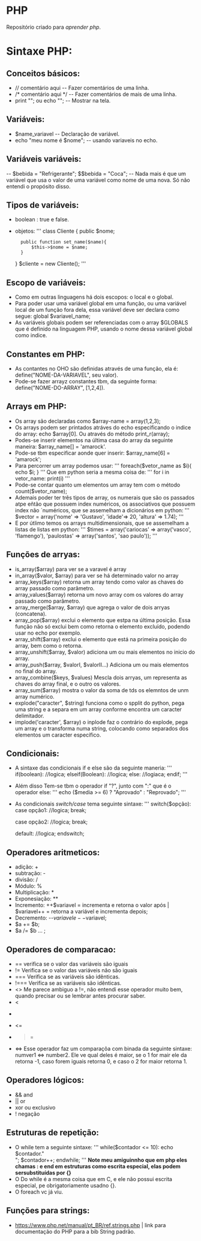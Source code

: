 # PHP

Repositório criado para *aprender php*.

# Sintaxe PHP:

## Conceitos básicos:
* // comentário aqui -- Fazer comentários de uma linha.
* /* comentário aqui */ -- Fazer comentários de mais de uma linha.
* print ""; ou echo ""; -- Mostrar na tela.  


## Variáveis:
* $name_variavel -- Declaração de variável.
* echo "meu nome é $nome"; -- usando variaveis no echo.

## Variáveis variáveis:
-- $bebida = "Refrigerante";
   $$bebida = "Coca"; --
Nada mais é que um variável que usa o valor de uma variável como nome de uma nova. Só não entendi o propósito disso.

## Tipos de variáveis:
* boolean : true e false.
* objetos:
	'''
	class Cliente {
		public $nome;

		public function set_name($name){
			$this->$nome = $name;
		}
    }
    $cliente = new Cliente();
    '''

## Escopo de variáveis:
* Como em outras linguagens há dois escopos: o local e o global.
* Para poder usar uma variável global em uma função, ou uma variável local de um função fora dela, essa variável deve ser declara como segue: global $variavel_name;
* As variáveis globais podem ser referenciadas com o array $GLOBALS que é definido na linguagem PHP, usando o nome dessa variável global como indice.

## Constantes em PHP:
* As contantes no OHO são definidas através de uma função, ela é: define("NOME-DA-VARIAVEL", seu valor).
* Pode-se fazer arrayz constantes tbm, da seguinte forma: define("NOME-DO-ARRAY", [1,2,4]).

## Arrays em PHP:
* Os array são declaradas como $array-name = array(1,2,3);
* Os arrays podem ser printados atráves do echo especificando o indice do array: echo $array[0]. Ou através do método print_r(array);
* Podes-se inserir elementos na última casa do array da seguinte maneira: $array_name[] = 'amarock'.
* Pode-se tbm especificar aonde quer inserir: $array_name[6] = 'amarock';
* Para percorrer um array podemos usar:
	'''
	foreach($vetor_name as $i){
		echo $i;
	}
	'''
  Que em python seria a mesma coisa de:
  '''
  for i in vetor_name:
  	print(i)
  '''
* Pode-se contar quanto um elementos um array tem com o método count($vetor_name);
* Ademais poder ter três tipos de array, os numerais que são os passados atpe eñtão que possuem index numéricos, os associativos que possuem index não ´numéricos, que se assemelham a dicionários em python:
  '''
  $vector = array('nome' => 'Gustavo', 'idade'=> 20, 'altura' => 1.74);
  '''
* E por útlimo temos os arrays multidimensionais, que se assemelham a listas de listas em python:
  '''
  $times = array('cariocas' => array('vasco', 'flamengo'),
  				 'paulostas' => array('santos', 'sao paulo'));
  '''

## Funções de arryas:
* is_array($array) para ver se a varavel é array
* in_array($valor, $array) para ver se há determinado valor no array
* array_keys($array) retorna um array tendo como valor as chaves do array passado como parâmetro.
* array_values($array) retorna um novo array com os valores do array passado como parâmetro.
* array_merge($array, $array) que agrega o valor de dois arryas (concatena).
* array_pop($array) exclui o elemento que estpa na última posição. Essa função não só exclui bem como retorna o elemento excluído, podendo usar no echo por exemplo.
* array_shift($array) exclui o elemento que está na primeira posição do array, bem como o retorna.
* array_unshift($array, $valor) adiciona um ou mais elementos no inicio do array. 
* array_push($array, $valorI, $valorII...) Adiciona um ou mais elementos no final do array.
* array_combine($keys, $values) Mescla dois arryas, um representa as chaves do array final, e o outro os valores.
* array_sum($array) mostra o valor da soma de tds os elemntos de unm array numérico.
* explode("caracter", $string) funciona como o spplit do python, pega uma string e a separa em um array conforme encontra um caracter delimitador.
* implode('caracter', $array) o inplode faz o contrário do explode, pega um array e o transforma numa string, colocando como separados dos elementos um caracter específico.

## Condicionais:
* A sintaxe das condicionais if e else são da seguinte maneria:
  '''
  if(boolean):
  	//logica;
  elseif(Boolean):
  	//logica;
  else:
    //logiaca;
  endif;
  '''
* Além disso Tem-se tbm o operador if "?", junto com ":" que é o operador else:
  '''
  echo ($media >= 6) ? "Aprovado" : "Reprovado";
  '''
* As condicionais *switch/case* tema  seguinte sintaxe:
  '''
  switch($opção):
    case opção1:
    	//logica;
    	break;

    case opção2:
    	//logica;
    	break;

    default:
    	//logica;
  endswitch;

## Operadores aritmeticos:
* adição: +
* subtração: -
* divisão: /
* Módulo: %
* Multiplicação: *
* Exponesiação: **
* Incremento: ++$variavel = incrementa e retorna o valor após | $variavel++ = retorna a variável e incrementa depois;
* Decremento: --$variavel e --$variavel;
* $a += $b;
* $a /= $b ... ;

## Operadores de comparacao:
* == verifica se o valor das variáveis são iguais
* != Verifica se o valor das variáveis não são iguais
* === Verifica se as variáveis são idênticas.
* !=== Verifica se as variáveis são idênticas.
* <> Me parece ambiguo a !=, não entendi esse operador muito bem, quando precisar ou se lembrar antes procurar saber.
* <
* >
* <=
* >=
* <=> Esse operador faz um comparaçõa com binada da seguinte sintaxe: numver1 <=> number2. Ele ve qual deles é maior, se o 1 for mair ele da retorna -1, caso forem iguais retorna 0, e caso o 2 for maior retorna 1.

## Operadores lógicos:
*  && and
* || or
* xor ou exclusivo
* ! negação

## Estruturas de repetição:
* O while tem a seguinte sintaxe:
  '''
  while($contador <= 10):
  	echo $contador."<br>";
	$contador++;
  endwhile;
  '''
  **Note meu amiguinnho que em php eles chamas : e end em estruturas como escrita especial, elas podem sersubstituídas por {}**
* O Do while é a mesma coisa que em C, e ele não possui escrita especial, pe obrigatoriamente usadno {}.
* O foreach vc já viu.

## Funções para strings:
* https://www.php.net/manual/pt_BR/ref.strings.php | link para documentação do PHP para a bib String padrão.
